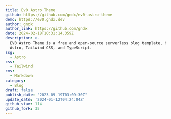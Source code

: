 ```yaml
---
title: Ev0 Astro Theme
github: https://github.com/gndx/ev0-astro-theme
demo: https://ev0.gndx.dev
author: gndx
author_link: https://github.com/gndx
date: 2024-02-18T10:31:14.359Z
description: >-
  EV0 Astro Theme is a free and open-source serverless blog template, built with
  Astro, Tailwind CSS, and TypeScript.
ssg:
  - Astro
css:
  - Tailwind
cms:
  - Markdown
category:
  - Blog
draft: false
publish_date: '2023-09-19T03:09:30Z'
update_date: '2024-01-12T04:24:04Z'
github_star: 114
github_fork: 35
---
```


